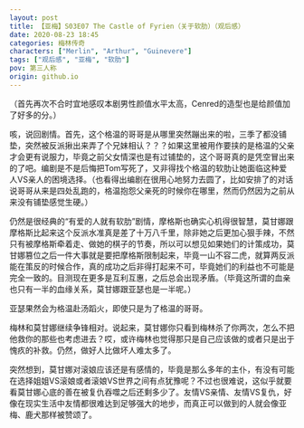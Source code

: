```yaml
---
layout: post
title: 【亚梅】S03E07 The Castle of Fyrien（关于软肋）（观后感）
date: 2020-08-23 18:45
categories: 梅林传奇
characters: ["Merlin", "Arthur", "Guinevere"]
tags: ["观后感", "亚梅", "软肋"]
pov: 第三人称
origin: github.io
---
```


（首先再次不合时宜地感叹本剧男性颜值水平太高，Cenred的造型也是给颜值加了好多的分。）

咳，说回剧情。首先，这个格温的哥哥是从哪里突然蹦出来的啦，三季了都没铺垫，突然被反派揪出来弄了个兄妹相认？？？如果这里被用作要挟的是格温的父亲才会更有说服力，毕竟之前父女情深也是有过铺垫的，这个哥哥真的是凭空冒出来的了吧。编剧是不是后悔把Tom写死了，又非得找个格温的软肋让她面临这种爱人VS亲人的困境选择。（也看得出编剧在很用心地努力去圆了，比如安排了的对话说哥哥从来是四处乱跑的，格温抱怨父亲死的时候你在哪里，然而仍然因为之前从来没有铺垫感觉生硬。）

仍然是很经典的“有爱的人就有软肋”剧情，摩格斯也确实心机得很智慧，莫甘娜跟摩格斯比起来这个反派水准真是差了十万八千里，除非她之后更加心狠手辣，不然只有被摩格斯牵着走、做她的棋子的节奏，所以可以想见如果她们的计策成功，莫甘娜篡位之后一件大事就是要把摩格斯限制起来，毕竟一山不容二虎，就算两反派能在策反的时候合作，真的成功之后非得打起来不可，毕竟她们的利益也不可能是完全一致的。目测现在更多是互利互惠，之后总会出现矛盾。（毕竟这所谓的血亲也只有一半的血缘关系，莫甘娜跟亚瑟也是一半呢。）

亚瑟果然会为格温赴汤蹈火，即使只是为了格温的哥哥。

梅林和莫甘娜继续争锋相对。说起来，莫甘娜你只看到梅林杀了你两次，怎么不把他救你的那些也考虑进去？哎，或许梅林也觉得那只是自己应该做的或者只是出于愧疚的补救。仍然，做好人比做坏人难太多了。

突然想到，莫甘娜对滚娘应该还是有感情的，毕竟是那么多年的主仆，有没有可能在选择姐姐VS滚娘或者滚娘VS世界之间有点犹豫呢？不过也很难说，这似乎就要看莫甘娜心底的善在被复仇吞噬之后还剩多少了。友情VS亲情、友情VS复仇，好像在现实生活中友情都很难达到足够强大的地步，而真正可以做到的人就会像亚梅、鹿犬那样被赞颂了。